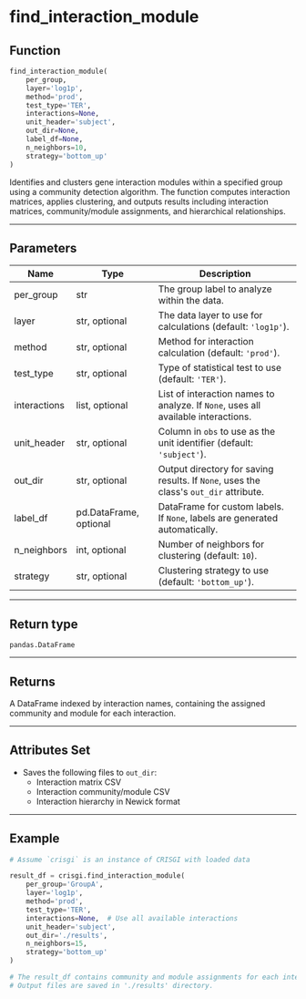 # find_interaction_module

## Function

```python
find_interaction_module(
    per_group,
    layer='log1p',
    method='prod',
    test_type='TER',
    interactions=None,
    unit_header='subject',
    out_dir=None,
    label_df=None,
    n_neighbors=10,
    strategy='bottom_up'
)
```

Identifies and clusters gene interaction modules within a specified group using a community detection algorithm. The function computes interaction matrices, applies clustering, and outputs results including interaction matrices, community/module assignments, and hierarchical relationships.

---

## Parameters

| Name          | Type            | Description                                                                                  |
|---------------|-----------------|----------------------------------------------------------------------------------------------|
| per_group     | str             | The group label to analyze within the data.                                                  |
| layer         | str, optional   | The data layer to use for calculations (default: `'log1p'`).                                 |
| method        | str, optional   | Method for interaction calculation (default: `'prod'`).                                      |
| test_type     | str, optional   | Type of statistical test to use (default: `'TER'`).                                          |
| interactions  | list, optional  | List of interaction names to analyze. If `None`, uses all available interactions.            |
| unit_header   | str, optional   | Column in `obs` to use as the unit identifier (default: `'subject'`).                        |
| out_dir       | str, optional   | Output directory for saving results. If `None`, uses the class's `out_dir` attribute.        |
| label_df      | pd.DataFrame, optional | DataFrame for custom labels. If `None`, labels are generated automatically.         |
| n_neighbors   | int, optional   | Number of neighbors for clustering (default: `10`).                                          |
| strategy      | str, optional   | Clustering strategy to use (default: `'bottom_up'`).                                         |

---

## Return type

`pandas.DataFrame`

---

## Returns

A DataFrame indexed by interaction names, containing the assigned community and module for each interaction.

---

## Attributes Set

- Saves the following files to `out_dir`:
  - Interaction matrix CSV
  - Interaction community/module CSV
  - Interaction hierarchy in Newick format

---

## Example

```python
# Assume `crisgi` is an instance of CRISGI with loaded data

result_df = crisgi.find_interaction_module(
    per_group='GroupA',
    layer='log1p',
    method='prod',
    test_type='TER',
    interactions=None,  # Use all available interactions
    unit_header='subject',
    out_dir='./results',
    n_neighbors=15,
    strategy='bottom_up'
)

# The result_df contains community and module assignments for each interaction.
# Output files are saved in './results' directory.
```

